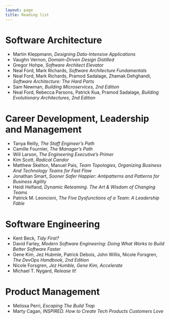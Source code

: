 ```yaml
---
layout: page
title: Reading list
---
```


# Software Architecture

- Martin Kleppmann, _Designing Data-Intensive Applications_
- Vaughn Vernon, _Domain-Driven Design Distilled_
- Gregor Hohpe, _Software Architect Elevator_
- Neal Ford, Mark Richards, _Software Architecture Fundamentals_
- Neal Ford, Mark Richards, Pramod Sadalage, Zhamak Dehghandi, _Software Architecture: The Hard Parts_
- Sam Newman, _Building Microservices, 2nd Edition_
- Neal Ford, Rebecca Parsons, Patrick Kua, Pramod Sadalage, _Building Evolutionary Architectures, 2nd Edition_

# Career Development, Leadership and Management

- Tanya Reilly, _The Staff Engineer’s Path_
- Camille Fournier, _The Manager’s Path_
- Will Larson, _The Engineering Executive’s Primer_
- Kim Scott, _Radical Candor_
- Matthew Skelton, Manuel Pais, _Team Topologies, Organizing Business And Technology Teams for Fast Flow_
- Jonathan Smart, _Sooner Safer Happier: Antipatterns and Patterns for Business Agility_
- Heidi Helfand, _Dynamic Reteaming. The Art & Wisdom of Changing Teams_
- Patrick M. Leoncioni, _The Five Dysfunctions of a Team: A Leadership Fable_

# Software Engineering

- Kent Beck, _Tidy First?_
- David Farley, _Modern Software Engineering: Doing What Works to Build Better Software Faster_
- Gene Kim, Jez Hubmle, Patrick Debois, John Willis, Nicole Forsgren, _The DevOps Handbook, 2nd Edition_
- Nicole Forsgren, _Jez Humble, Gene Kim, Accelerate_
- Michael T. Nygard, _Release It!_

# Product Management

- Melissa Perri, _Escaping The Build Trap_
- Marty Cagan, _INSPIRED. How to Create Tech Products Customers Love_